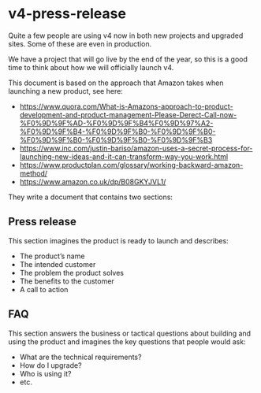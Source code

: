 # v4-press-release
Quite a few people are using v4 now in both new projects and upgraded sites.  Some of these are even in production.

We have a project that will go live by the end of the year, so this is a good time to think about how we will officially launch v4.

This document is based on the approach that Amazon takes when launching a new product, see here:

- https://www.quora.com/What-is-Amazons-approach-to-product-development-and-product-management-Please-Derect-Call-now-%F0%9D%9F%AD-%F0%9D%9F%B4%F0%9D%97%A2-%F0%9D%9F%B4-%F0%9D%9F%B0-%F0%9D%9F%B0-%F0%9D%9F%B0-%F0%9D%9F%B0-%F0%9D%9F%B3
- https://www.inc.com/justin-bariso/amazon-uses-a-secret-process-for-launching-new-ideas-and-it-can-transform-way-you-work.html
- https://www.productplan.com/glossary/working-backward-amazon-method/
- https://www.amazon.co.uk/dp/B08GKYJVL1/

They write a document that contains two sections:

## Press release

This section imagines the product is ready to launch and describes:

- The product’s name
- The intended customer
- The problem the product solves
- The benefits to the customer
- A call to action

## FAQ

This section answers the business or tactical questions about building and using the product and imagines the key questions that people would ask:

- What are the technical requirements?
- How do I upgrade?
- Who is using it?
- etc.

